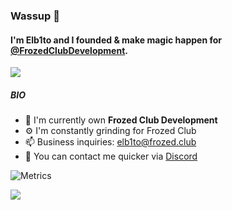 ### Wassup 👋

#### I'm Elb1to and I founded & make magic happen for [@FrozedClubDevelopment](https://github.com/FrozedClubDevelopment).
![](https://komarev.com/ghpvc/?Elb1to)

##### BIO

- 🏢 I'm currently own **Frozed Club Development**
- ⚙️ I'm constantly grinding for Frozed Club
- 📫 Business inquiries: elb1to@frozed.club
- 💬 You can contact me quicker via [Discord](https://discord.frozed.club)

![Metrics](https://metrics.lecoq.io/Elb1to?template=classic&repositories.forks=true&base.metadata=0&languages=1&followup=1&languages.limit=8&languages.sections=most-used&languages.colors=github&languages.threshold=0%25&languages.indepth=false&languages.recent.load=300&languages.recent.days=14&followup.sections=repositories&config.timezone=America%2FPanama&config.padding=0%2C%2015%25)

![](https://hit.yhype.me/github/profile?user_id=50537641)
